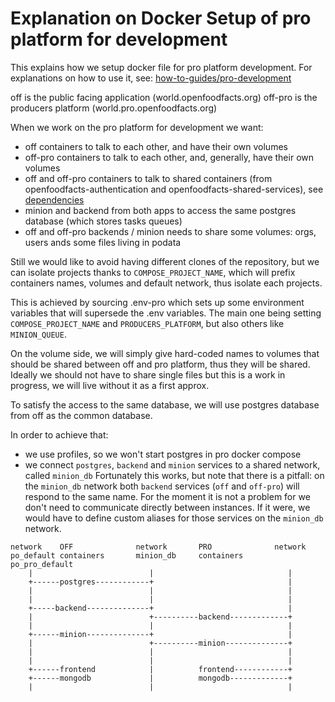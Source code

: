# Explanation on Docker Setup of pro platform for development

This explains how we setup docker file for pro platform development.
For explanations on how to use it, see: [how-to-guides/pro-development](how-to-develop-producer-platform.md)

off is the public facing application (world.openfoodfacts.org)
off-pro is the producers platform (world.pro.openfoodfacts.org)

When we work on the pro platform for development we want:
* off containers to talk to each other, and have their own volumes
* off-pro containers to talk to each other, and, generally, have their own volumes
* off and off-pro containers to talk to shared containers
  (from openfoodfacts-authentication and openfoodfacts-shared-services),
  see [dependencies](https://github.com/openfoodfacts/.github/blob/main/docs/service-dependencies.md)
* minion and backend from both apps to access the same postgres database
  (which stores tasks queues)
* off and off-pro backends / minion needs to share some volumes:
  orgs, users ands some files living in podata

Still we would like to avoid having different clones of the repository,
but we can isolate projects thanks to `COMPOSE_PROJECT_NAME`,
which will prefix containers names, volumes and default network,
thus isolate each projects.

This is achieved by sourcing .env-pro which sets up some environment variables
that will supersede the .env variables.
The main one being setting `COMPOSE_PROJECT_NAME` and `PRODUCERS_PLATFORM`, but also others like `MINION_QUEUE`.

On the volume side, we will simply give hard-coded names to volumes
that should be shared between off and pro platform, thus they will be shared.
Ideally we should not have to share single files but this is a work in progress,
we will live without it as a first approx.

To satisfy the access to the same database,
we will use postgres database from off as the common database.

In order to achieve that:
* we use profiles, so we won't start postgres in pro docker compose
* we connect `postgres`, `backend` and `minion` services to a shared network, called `minion_db`
Fortunately this works, but note that there is a pitfall:
on the `minion_db` network both `backend` services (`off` and `off-pro`) will respond to the same name.
For the moment it is not a problem for we don't need to communicate directly
between instances.
If it were, we would have to define custom aliases for those services on the `minion_db` network.

```
network    OFF              network       PRO              network
po_default containers       minion_db     containers       po_pro_default
    |                          |                              |
    +------postgres------------+                              |
    |                          |                              |
    |                          |                              |
    +-----backend--------------+                              |
    |                          +----------backend-------------+
    |                          |                              |
    +------minion--------------+                              |
    |                          +----------minion--------------+
    |                          |                              |
    |                          |                              |
    +------frontend            |          frontend------------+
    +------mongodb             |          mongodb-------------+
    |                          |                              |
```
